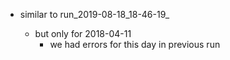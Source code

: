 - similar to run_2019-08-18_18-46-19_

  - but only for 2018-04-11
    - we had errors for this day in previous run
